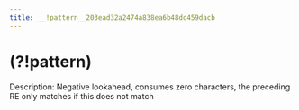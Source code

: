 ```yaml
---
title: __!pattern__203ead32a2474a838ea6b48dc459dacb
---
```


# (?!pattern)

Description: Negative lookahead, consumes zero characters, the preceding RE only matches if this does not match